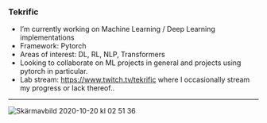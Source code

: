 ### Tekrific

 * I’m currently working on Machine Learning / Deep Learning implementations
 * Framework: Pytorch
 * Areas of interest: DL, RL, NLP, Transformers
 * Looking to collaborate on ML projects in general and projects using pytorch in particular.
 * Lab stream: https://www.twitch.tv/tekrific where I occasionally stream my progress or lack thereof..
 ---
![Skärmavbild 2020-10-20 kl  02 51 36](https://user-images.githubusercontent.com/68393566/96527024-6899f980-127f-11eb-9d04-2b3b9a16acc4.png)
